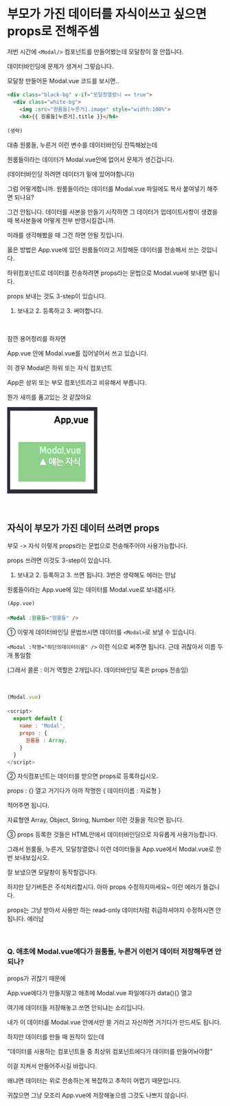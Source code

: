 # 부모가 가진 데이터를 자식이쓰고 싶으면 props로 전해주셈

저번 시간에 `<Modal/>` 컴포넌트를 만들어봤는데 모달창이 잘 안뜹니다.

데이터바인딩에 문제가 생겨서 그렇습니다.

모달창 만들어둔 Modal.vue 코드를 보시면.. 

```html
<div class="black-bg" v-if="모달창열렸니 == true">
  <div class="white-bg">
    <img :src="원룸들[누른거].image" style="width:100%">
    <h4>{{ 원룸들[누른거].title }}</h4>

(생략)
```

대충 원룸들, 누른거 이런 변수를 데이터바인딩 잔뜩해놨는데

원룸들이라는 데이터가 Modal.vue안에 없어서 문제가 생긴겁니다.

(데이터바인딩 하려면 데이터가 밑에 있어야합니다)

 

그럼 어떻게합니까. 원룸들이라는 데이터를 Modal.vue 파일에도 복사 붙여넣기 해주면 되나요? 

그건 안됩니다. 데이터를 사본을 만들기 시작하면 그 데이터가 업데이트사항이 생겼을 때 복사본들에 어떻게 전부 반영시킬겁니까.

미래를 생각해봤을 때 그건 하면 안될 짓입니다. 

 

옳은 방법은 App.vue에 있던 원룸들이라고 저장해둔 데이터를 전송해서 쓰는 것입니다.

하위컴포넌트로 데이터를 전송하려면 props라는 문법으로 Modal.vue에 보내면 됩니다. 

props 보내는 것도 3-step이 있습니다.

1. 보내고 2. 등록하고 3. 써야합니다. 

<br/>

잠깐 용어정리를 하자면

App.vue 안에 Modal.vue를 집어넣어서 쓰고 있습니다.

이 경우 Modal은 하위 또는 자식 컴포넌트

App은 상위 또는 부모 컴포넌트라고 비유해서 부릅니다.

뭔가 새끼를 품고있는 것 같잖아요 

![Alt text](image.png)

<br/>

## 자식이 부모가 가진 데이터 쓰려면 props

부모 -> 자식 이렇게 props라는 문법으로 전송해주어야 사용가능합니다.

props 쓰려면 이것도 3-step이 있습니다. 

1. 보내고 2. 등록하고 3. 쓰면 됩니다. 3번은 생략해도 에러는 안남 

원룸들이라는 App.vue에 있는 데이터를 Modal.vue로 보내봅시다.

```html
(App.vue)

<Modal :원룸들="원룸들" />
```
① 이렇게 데이터바인딩 문법쓰시면 데이터를 `<Modal>`로 보낼 수 있습니다.

`<Modal :작명="하단의데이터이름" />` 이런 식으로 써주면 됩니다. 근데 귀찮아서 이름 두개 통일함

(그래서 콜론 : 이거 역할은 2개입니다. 데이터바인딩 혹은 props 전송임)

<br/>

```js
(Modal.vue)

<script>
  export default {
    name : 'Modal',
    props : {
      원룸들 : Array,
    }
  }
</script>
```
② 자식컴포넌트는 데이터를 받으면 props로 등록하십시오.

props : {} 열고 거기다가 아까 작명한 { 데이터이름 : 자료형 }

적어주면 됩니다. 

자료형엔 Array, Object, String, Number 이런 것들을 적으면 됩니다. 

 

③ props 등록한 것들은 HTML안에서 데이터바인딩으로 자유롭게 사용가능합니다.

 

그래서 원룸들, 누른거, 모달창열렸니 이런 데이터들을 App.vue에서 Modal.vue로 한번 보내보십시오.

잘 보냈으면 모달창이 동작할겁니다.

하지만 닫기버튼은 주석처리합시다. 아마 props 수정하지마세요~ 이런 에러가 뜰겁니다. 

props는 그냥 받아서 사용만 하는 read-only 데이터처럼 취급하셔야지 수정하시면 안됩니다. 에러남 

<br/>

### Q. 애초에 Modal.vue에다가 원룸들, 누른거 이런거 데이터 저장해두면 안되나?

props가 귀찮기 때문에

App.vue에다가 만들지말고 애초에 Modal.vue 파일에다가 data(){} 열고

여기에 데이터들 저장해놓고 쓰면 안되냐는 소리입니다. 

내가 이 데이터를 Modal.vue 안에서만 쓸 거라고 자신하면 거기다가 만드셔도 됩니다.

하지만 데이터를 만들 때 원칙이 있는데

"데이터를 사용하는 컴포넌트들 중 최상위 컴포넌트에다가 데이터를 만들어놔야함"

이걸 지켜서 만들어주시길 바랍니다.

왜냐면 데이터는 위로 전송하는게 복잡하고 추적이 어렵기 때문입니다.

귀찮으면 그냥 모조리 App.vue에 저장해놓으셈 그것도 나쁘지 않습니다. 